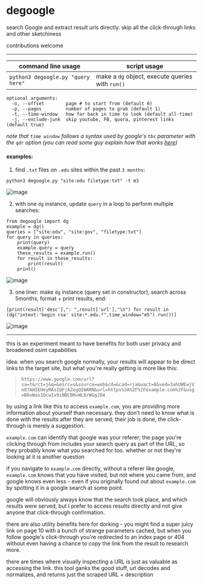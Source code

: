 # degoogle
search Google and extract result urls directly. skip all the click-through links and other sketchiness

contributions welcome

---
| command line usage | script usage |
|-|-|
| `python3 degoogle.py "query here"` | make a `dg` object, execute queries with `run()`|

```
optional arguments:
  -o, --offset        page # to start from (default 0)
  -p, --pages         number of pages to grab (default 1)
  -t, --time-window   how far back in time to look (default all-time)
  -j, --exclude-junk  skip youtube, FB, quora, pinterest links (default true)
  ```
  
*note that `time window` follows a syntax used by google's `tbs` parameter with the `qdr` option (you can read some guy explain how that works [here](https://support.google.com/websearch/thread/7860817?hl=en&msgid=7865083))*

#### examples:
1. find `.txt` files on `.edu` sites within the past `3 months`:

`python3 degoogle.py "site:edu filetype:txt" -t m3`

![image](https://user-images.githubusercontent.com/47490856/86186391-f69e7880-bb06-11ea-8006-b21a54819beb.png)

2. with one `dg` instance, update `query` in a loop to perform multiple searches:

```
from degoogle import dg
example = dg()
queries = ["site:edu", "site:gov", "filetype:txt"]
for query in queries:
	print(query)
	example.query = query
	these_results = example.run()
	for result in these_results:
		print(result)
	print()
```

![image](https://user-images.githubusercontent.com/47490856/86186801-ffdc1500-bb07-11ea-8c64-b539ed4a0579.png)

3. one liner: make `dg` instance (query set in constructor), search across 5months, format + print results, end:

`[print(result['desc'],": ",result['url'],"\n") for result in (dg("intext:'begin rsa' site:*.edu.*",time_window="m5").run())]`

![image](https://user-images.githubusercontent.com/47490856/86186862-30bc4a00-bb08-11ea-9a40-d8b3f96fe387.png)

---


this is an experiment meant to have benefits for both user privacy and broadened osint capabilities

idea: when you search google normally, your results will appear to be direct links to the target site, but what you're really getting is more like this:

> `https://www.google.com/url?sa=t&rct=j&q=&esrc=s&source=web&cd=&cad=rja&uact=8&ved=3ahUWEwjVn87AHIEHeyMAsIQFjAZegQIWARN&url=https%3A%2F%2Fexample.com%2F&usg=BOvWas1Dcw1x9iNBCBHvWL8rWGgJO4`

by using a link like this to access `example.com`, you are providing more information about yourself than necessary. they don't need to know what is done with the results after they are served; their job is done, the click-through is merely a suggestion.

`example.com` can identify that google was your referer; the page you're clicking through from includes your search query as part of the URL, so they probably know what you searched for too. whether or not they're looking at it is another question

if you navigate to `example.com` directly, without a referer like google, `example.com` knows that you have visited, but not where you came from, and google knows even less - even if you originally found out about `example.com` by spotting it in a google search at some point.

google will obviously always know that the search took place, and which results were served, but I prefer to access results directly and not give anyone that click-through confirmation.

there are also utility benefits here for dorking - you might find a super juicy link on page 10 with a bunch of strange parameters cached, but when you follow google's click-through you're redirected to an index page or 404 without even having a chance to copy the link from the result to research more.

there are times where visually inspecting a URL is just as valuable as accessing the link. this tool ganks the good stuff, url decodes and normalizes, and returns just the scraped URL + description
